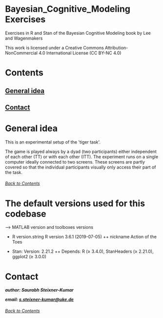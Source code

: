 # Bayesian_Cognitive_Modeling Exercises
Exercises in R and Stan of the Bayesian Cognitive Modeling book by Lee and Wagenmakers

This work is licensed under a Creative Commons Attribution-NonCommercial 4.0 International License (CC BY-NC 4.0)

# Contents
## [General idea](https://github.com/SteixnerKumar/Bayesian_Cognitive_Modeling/blob/master/README.md#general-idea-1)
## [Contact](https://github.com/SteixnerKumar/Bayesian_Cognitive_Modeling/blob/master/README.md#contact-1)

# General idea
This is an experimental setup of the 'tiger task'.

The game is played always by a dyad (two participants) either independent of each other (TT) or with each other (ITT).
The experiment runs on a single computer ideally connected to two screens. These screens are partly covered so that the individual participants visually only access their part of the task.

###### [Back to Contents](https://github.com/SteixnerKumar/Bayesian_Cognitive_Modeling/blob/master/README.md#Contents)

# The default versions used for this codebase
--> MATLAB version and toolboxes versions 

+ R version.string R version 3.6.1 (2019-07-05)
++ nickname       Action of the Toes

+ Stan: Version:	2.21.2
++ Depends:	R (≥ 3.4.0), StanHeaders (≥ 2.21.0), ggplot2 (≥ 3.0.0)

# Contact
***author: Saurabh Steixner-Kumar***

***email: s.steixner-kumar@uke.de*** 

###### [Back to Contents](https://github.com/SteixnerKumar/Bayesian_Cognitive_Modeling/blob/master/README.md#Contents)

